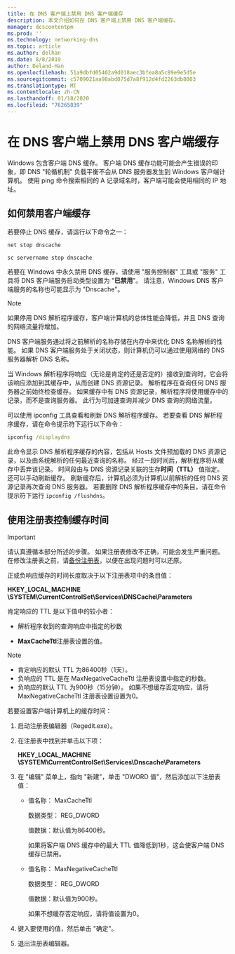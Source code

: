 ```yaml
---
title: 在 DNS 客户端上禁用 DNS 客户端缓存
description: 本文介绍如何在 DNS 客户端上禁用 DNS 客户端缓存。
manager: dcscontentpm
ms.prod: ''
ms.technology: networking-dns
ms.topic: article
ms.author: delhan
ms.date: 8/8/2019
author: Deland-Han
ms.openlocfilehash: 51a9dbfd05402a9d018aec3bfea8a5c89e9e5d5e
ms.sourcegitcommit: c5709021aa98abd075d7a8f912d4fd2263db8803
ms.translationtype: MT
ms.contentlocale: zh-CN
ms.lasthandoff: 01/18/2020
ms.locfileid: "76265839"
---
```

# <a name="disable-dns-client-side-caching-on-dns-clients"></a>在 DNS 客户端上禁用 DNS 客户端缓存

Windows 包含客户端 DNS 缓存。 客户端 DNS 缓存功能可能会产生错误的印象，即 DNS "轮循机制" 负载平衡不会从 DNS 服务器发生到 Windows 客户端计算机。 使用 ping 命令搜索相同的 A 记录域名时，客户端可能会使用相同的 IP 地址。  

## <a name="how-to-disable-client-side-caching"></a>如何禁用客户端缓存

若要停止 DNS 缓存，请运行以下命令之一：

```cmd
net stop dnscache
```

```cmd
sc servername stop dnscache
```


若要在 Windows 中永久禁用 DNS 缓存，请使用 "服务控制器" 工具或 "服务" 工具将 DNS 客户端服务启动类型设置为 "**已禁用**"。 请注意，Windows DNS 客户端服务的名称也可能显示为 "Dnscache"。 

> [!NOTE]
> 如果停用 DNS 解析程序缓存，客户端计算机的总体性能会降低，并且 DNS 查询的网络流量将增加。 

DNS 客户端服务通过将之前解析的名称存储在内存中来优化 DNS 名称解析的性能。 如果 DNS 客户端服务处于关闭状态，则计算机仍可以通过使用网络的 DNS 服务器解析 DNS 名称。 

当 Windows 解析程序将响应（无论是肯定的还是否定的）接收到查询时，它会将该响应添加到其缓存中，从而创建 DNS 资源记录。 解析程序在查询任何 DNS 服务器之前始终检查缓存。 如果缓存中有 DNS 资源记录，解析程序将使用缓存中的记录，而不是查询服务器。 此行为可加速查询并减少 DNS 查询的网络流量。 

可以使用 ipconfig 工具查看和刷新 DNS 解析程序缓存。 若要查看 DNS 解析程序缓存，请在命令提示符下运行以下命令：

```cmd
ipconfig /displaydns 
```

此命令显示 DNS 解析程序缓存的内容，包括从 Hosts 文件预加载的 DNS 资源记录，以及由系统解析的任何最近查询的名称。 经过一段时间后，解析程序将从缓存中丢弃该记录。 时间段由与 DNS 资源记录关联的生存**时间（TTL）** 值指定。 还可以手动刷新缓存。 刷新缓存后，计算机必须为计算机以前解析的任何 DNS 资源记录再次查询 DNS 服务器。 若要删除 DNS 解析程序缓存中的条目，请在命令提示符下运行 `ipconfig /flushdns`。

## <a name="using-the-registry-to-control-the-caching-time"></a>使用注册表控制缓存时间

> [!IMPORTANT]  
> 请认真遵循本部分所述的步骤。 如果注册表修改不正确，可能会发生严重问题。 在修改注册表之前，请[备份注册表](https://support.microsoft.com/help/322756)，以便在出现问题时可以还原。

正或负响应缓存的时间长度取决于以下注册表项中的条目值：

**HKEY_LOCAL_MACHINE \SYSTEM\CurrentControlSet\Services\DNSCache\Parameters**

肯定响应的 TTL 是以下值中的较小者： 

- 解析程序收到的查询响应中指定的秒数

- **MaxCacheTtl**注册表设置的值。

>[!Note]
>- 肯定响应的默认 TTL 为86400秒（1天）。
>- 负响应的 TTL 是在 MaxNegativeCacheTtl 注册表设置中指定的秒数。
>- 负响应的默认 TTL 为900秒（15分钟）。
如果不想缓存否定响应，请将 MaxNegativeCacheTtl 注册表设置设置为0。

若要设置客户端计算机上的缓存时间：

1. 启动注册表编辑器（Regedit.exe）。

2. 在注册表中找到并单击以下项：

   **HKEY_LOCAL_MACHINE \SYSTEM\CurrentControlSet\Services\Dnscache\Parameters**

3. 在 "编辑" 菜单上，指向 "新建"，单击 "DWORD 值"，然后添加以下注册表值：

   - 值名称： MaxCacheTtl

     数据类型： REG_DWORD

     值数据：默认值为86400秒。 
     
     如果将客户端 DNS 缓存中的最大 TTL 值降低到1秒，这会使客户端 DNS 缓存已禁用。    

   - 值名称： MaxNegativeCacheTtl

     数据类型： REG_DWORD

     值数据：默认值为900秒。 
     
     如果不想缓存否定响应，请将值设置为0。

4. 键入要使用的值，然后单击 "确定"。

5. 退出注册表编辑器。